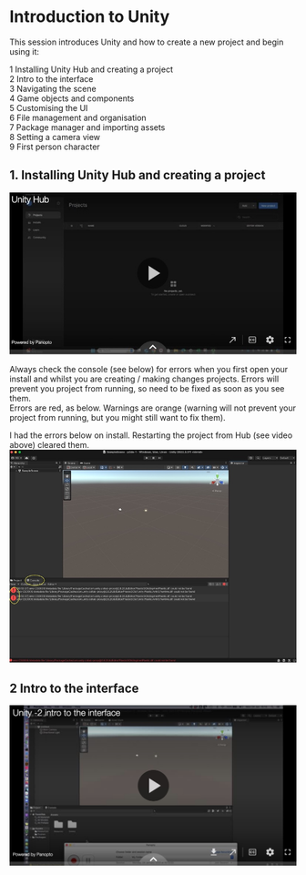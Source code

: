 # Introduction to Unity

This session introduces Unity and how to create a new project and begin using it:   

1 Installing Unity Hub and creating a project   
2 Intro to the interface    
3 Navigating the scene   
4 Game objects and components   
5 Customising the UI    
6 File management and organisation   
7 Package manager and importing assets   
8 Setting a camera view  
9 First person character  

## 1. Installing Unity Hub and creating a project

[<img src="img/unity-1-createproject.jpg">](https://uwe.cloud.panopto.eu/Panopto/Pages/Viewer.aspx?id=5ef3c718-e9c7-4837-922b-b20600d119e7)  

Always check the console (see below) for errors when you first open your install and whilst you are creating / making changes projects.  Errors will prevent you project from running, so need to be fixed as soon as you see them.   
Errors are red, as below. Warnings are orange (warning will not prevent your project from running, but you might still want to fix them).

I had the errors below on install. Restarting the project from Hub (see video above) cleared them.
![Unity errors](img/unity-1-errors.jpg)

## 2 Intro to the interface 
[<img src="img/unity-2-interface.jpg">](https://uwe.cloud.panopto.eu/Panopto/Pages/Viewer.aspx?id=fb4b88b0-fcc8-4880-a6c9-ae2700fad70a)

